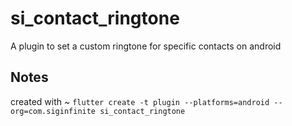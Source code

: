 # si_contact_ringtone

A plugin to set a custom ringtone for specific contacts on android

## Notes

created with ~ 
`
flutter create -t plugin --platforms=android --org=com.siginfinite si_contact_ringtone
`
